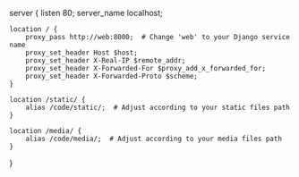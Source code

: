 server {
    listen 80;
    server_name localhost;

    location / {
        proxy_pass http://web:8000;  # Change 'web' to your Django service name
        proxy_set_header Host $host;
        proxy_set_header X-Real-IP $remote_addr;
        proxy_set_header X-Forwarded-For $proxy_add_x_forwarded_for;
        proxy_set_header X-Forwarded-Proto $scheme;
    }

    location /static/ {
        alias /code/static/;  # Adjust according to your static files path
    }

    location /media/ {
        alias /code/media/;  # Adjust according to your media files path
    }
}
